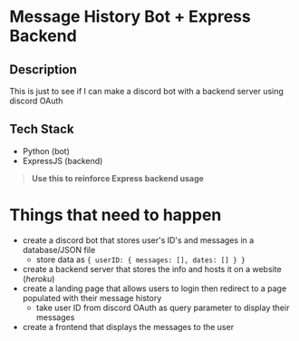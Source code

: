 # Message History Bot + Express Backend

## Description

This is just to see if I can make a discord bot with a backend server using discord OAuth

## Tech Stack
- Python (bot)
- ExpressJS (backend)

> **Use this to reinforce Express backend usage**

# Things that need to happen

- create a discord bot that stores user's ID's and messages in a database/JSON file
    - store data as `{ userID: { messages: [], dates: [] } }`
- create a backend server that stores the info and hosts it on a website (*heroku*)
- create a landing page that allows users to login then redirect to a page populated with their message history
    - take user ID from discord OAuth as query parameter to display their messages
- create a frontend that displays the messages to the user